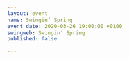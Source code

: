 ```yaml
---
layout: event
name: Swingin’ Spring
event_date: 2020-03-26 19:00:00 +0100
swingweb: Swingin' Spring
published: false

---
```


